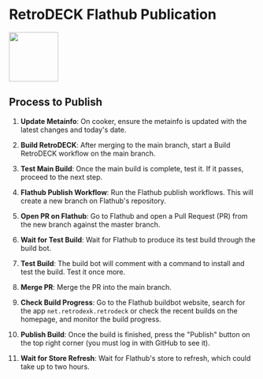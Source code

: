 # RetroDECK Flathub Publication

<img src="../../../wiki_images/logos/flathub-logo.svg" width="100">

## Process to Publish

1. **Update Metainfo**: On cooker, ensure the metainfo is updated with the latest changes and today's date.

2. **Build RetroDECK**: After merging to the main branch, start a Build RetroDECK workflow on the main branch.

3. **Test Main Build**: Once the main build is complete, test it. If it passes, proceed to the next step.

4. **Flathub Publish Workflow**: Run the Flathub publish workflows. This will create a new branch on Flathub's repository.

5. **Open PR on Flathub**: Go to Flathub and open a Pull Request (PR) from the new branch against the master branch.

6. **Wait for Test Build**: Wait for Flathub to produce its test build through the build bot.

7. **Test Build**: The build bot will comment with a command to install and test the build. Test it once more.

8. **Merge PR**: Merge the PR into the main branch.

9. **Check Build Progress**: Go to the Flathub buildbot website, search for the app `net.retrodexk.retrodeck` or check the recent builds on the homepage, and monitor the build progress.

10. **Publish Build**: Once the build is finished, press the "Publish" button on the top right corner (you must log in with GitHub to see it).

11. **Wait for Store Refresh**: Wait for Flathub's store to refresh, which could take up to two hours.
